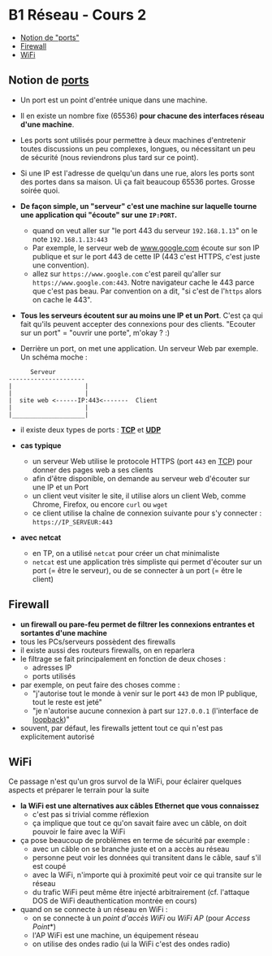 # B1 Réseau - Cours 2

* [Notion de "ports"](#notion-de-ports)
* [Firewall](#firewall)
* [WiFi](#wifi)

## Notion de [ports](./lexique.md#ports)  
* Un port est un point d'entrée unique dans une machine.   
* Il en existe un nombre fixe (65536) **pour chacune des interfaces réseau d'une machine**.  
* Les ports sont utilisés pour permettre à deux machines d'entretenir toutes discussions un peu complexes, longues, ou nécessitant un peu de sécurité (nous reviendrons plus tard sur ce point).  
* Si une IP est l'adresse de quelqu'un dans une rue, alors les ports sont des portes dans sa maison. Ui ça fait beaucoup 65536 portes. Grosse soirée quoi.  

* **De façon simple, un "serveur" c'est une machine sur laquelle tourne une application qui "écoute" sur une `IP:PORT`.**
  * quand on veut aller sur "le port 443 du serveur `192.168.1.13`" on le note `192.168.1.13:443`
  * Par exemple, le serveur web de www.google.com écoute sur son IP publique et sur le port 443 de cette IP (443 c'est HTTPS, c'est juste une convention).
  * allez sur `https://www.google.com` c'est pareil qu'aller sur `https://www.google.com:443`. Notre navigateur cache le 443 parce que c'est pas beau. Par convention on a dit, "si c'est de l'`https` alors on cache le 443". 

* **Tous les serveurs écoutent sur au moins une IP et un Port**. C'est ça qui fait qu'ils peuvent accepter des connexions pour des clients. "Ecouter sur un port" = "ouvrir une porte", m'okay ? :)  

* Derrière un port, on met une application. Un serveur Web par exemple. Un schéma moche :
```
      Serveur 
---------------------
|                    |
|                    |
|  site web <------IP:443<-------  Client
|                    |
|____________________|
```

* il existe deux types de ports : [**TCP**](./lexique.md#tcp--transmission-control-protocol) et [**UDP**](./lexique.md#udp--user-datagram-protocol)

* **cas typique**
  * un serveur Web utilise le protocole HTTPS (port `443` en [TCP](./lexique.md#tcp--transmission-control-protocol)) pour donner des pages web a ses clients
  * afin d'être disponible, on demande au serveur web d'écouter sur une IP et un Port
  * un client veut visiter le site, il utilise alors un client Web, comme Chrome, Firefox, ou encore `curl` ou `wget`
  * ce client utilise la chaîne de connexion suivante pour s'y connecter : `https://IP_SERVEUR:443`
  
* **avec netcat** 
  * en TP, on a utilisé `netcat` pour créer un chat minimaliste
  * `netcat` est une application très simpliste qui permet d'écouter sur un port (= être le serveur), ou de se connecter à un port (= être le client)
  
## Firewall

* **un firewall ou pare-feu permet de filtrer les connexions entrantes et sortantes d'une machine**
* tous les PCs/serveurs possèdent des firewalls
* il existe aussi des routeurs firewalls, on en reparlera
* le filtrage se fait principalement en fonction de deux choses : 
  * adresses IP
  * ports utilisés
* par exemple, on peut faire des choses comme :
  * "j'autorise tout le monde à venir sur le port `443` de mon IP publique, tout le reste est jeté"
  * "je n'autorise aucune connexion à part sur `127.0.0.1` (l'interface de [loopback](./lexique.md#loopback))"
* souvent, par défaut, les firewalls jettent tout ce qui n'est pas explicitement autorisé

## WiFi

Ce passage n'est qu'un gros survol de la WiFi, pour éclairer quelques aspects et préparer le terrain pour la suite
* **la WiFi est une alternatives aux câbles Ethernet que vous connaissez**
  * c'est pas si trivial comme réflexion
  * ça implique que tout ce qu'on savait faire avec un câble, on doit pouvoir le faire avec la WiFi
* ça pose beaucoup de problèmes en terme de sécurité par exemple : 
  * avec un câble on se branche juste et on a accès au réseau
  * personne peut voir les données qui transitent dans le câble, sauf s'il est coupé
  * avec la WiFi, n'importe qui à proximité peut voir ce qui transite sur le réseau
  * du trafic WiFi peut même être injecté arbitrairement (cf. l'attaque DOS de WiFi deauthentication montrée en cours)
* quand on se connecte à un réseau en WiFi : 
  * on se connecte à un *point d'accès WiFi* ou *WiFi AP* (pour *Access Point**)
  * l'AP WiFi est une machine, un équipement réseau 
  * on utilise des ondes radio (ui la WiFi c'est des ondes radio)
